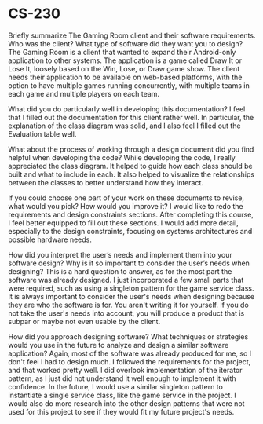 # CS-230

Briefly summarize The Gaming Room client and their software requirements. Who was the client? What type of software did they want you to design?
  The Gaming Room is a client that wanted to expand their Android-only application to other systems. The application is a game called Draw It or Lose It, loosely based on the Win, Lose, or Draw game show. 
  The client needs their application to be available on web-based platforms, with the option to have multiple games running concurrently, with multiple teams in each game and multiple players on each team.

What did you do particularly well in developing this documentation?
  I feel that I filled out the documentation for this client rather well. In particular, the explanation of the class diagram was solid, and I also feel I filled out the Evaluation table well.

What about the process of working through a design document did you find helpful when developing the code?
  While developing the code, I really appreciated the class diagram. It helped to guide how each class should be built and what to include in each. It also helped to visualize the relationships between the classes to better understand how they interact.

If you could choose one part of your work on these documents to revise, what would you pick? How would you improve it?
  I would like to redo the requirements and design constraints sections. After completing this course, I feel better equipped to fill out these sections.
  I would add more detail, especially to the design constraints, focusing on systems architectures and possible hardware needs.

How did you interpret the user’s needs and implement them into your software design? Why is it so important to consider the user’s needs when designing?
  This is a hard question to answer, as for the most part the software was already designed. I just incorporated a few small parts that were required, such as using a singleton pattern for the game service class.
  It is always important to consider the user's needs when designing because they are who the software is for. You aren't writing it for yourself. If you do not take the user's needs into account, you will produce
  a product that is subpar or maybe not even usable by the client.

How did you approach designing software? What techniques or strategies would you use in the future to analyze and design a similar software application?
  Again, most of the software was already produced for me, so I don't feel I had to design much. I followed the requirements for the project, and that worked pretty well. I did overlook implementation of the iterator pattern, as I just did not understand it
  well enough to implement it with confidence. In the future, I would use a similar singleton pattern to instantiate a single service class, like the game service in the project. I would also do more research into the other design patterns that were not used
  for this project to see if they would fit my future project's needs.
